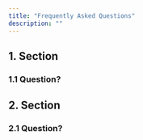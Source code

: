 ```yaml
---
title: "Frequently Asked Questions"
description: ""
---
```


## 1. Section

### 1.1 Question?

## 2. Section

### 2.1 Question?
